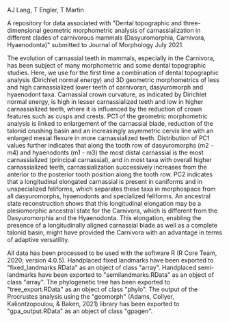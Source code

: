AJ Lang, T Engler, T Martin

A repository for data associated with "Dental topographic and three-dimensional geometric morphometric analysis of carnassialization in different clades of carnivorous mammals (Dasyuromorphia, Carnivora, Hyaenodonta)" submitted to Journal of Morphology July 2021.

The evolution of carnassial teeth in mammals, especially in the Carnivora, has been subject of many morphometric and some dental topographic studies. Here, we use for the first time a combination of dental topographic analysis (Dirichlet normal energy) and 3D geometric morphometrics of less and high carnassialized lower teeth of carnivoran, dasyuromorph and hyaenodont taxa. Carnassial crown curvature, as indicated by Dirichlet normal energy, is high in lesser carnassialized teeth and low in higher carnassialized teeth, where it is influenced by the reduction of crown features such as cusps and crests. PC1 of the geometric morphometric analysis is linked to enlargement of the carnassial blade, reduction of the talonid crushing basin and an increasingly asymmetric cervix line with an enlarged mesial flexure in more carnassialized teeth. Distribution of PC1 values further indicates that along the tooth row of dasyuromorphs (m2 - m4) and hyaenodonts (m1 - m3) the most distal carnassial is the most carnassialized (principal carnassial), and in most taxa with overall higher carnassialized teeth, carnassialization successively increases from the anterior to the posterior tooth position along the tooth row. PC2 indicates that a longitudinal elongated carnassial is present in caniforms and in unspecialized feliforms, which separates these taxa in morphospace from all dasyuromorphs, hyaenodonts and specialized feliforms. An ancestral state reconstruction shows that this longitudinal elongation may be a plesiomorphic ancestral state for the Carnivora, which is different from the Dasyuromorphia and the Hyaenodonta. This elongation, enabling the presence of a longitudinally aligned carnassial blade as well as a complete talonid basin, might have provided the Carnivora with an advantage in terms of adaptive versatility.


All data has been processed to be used with the software R (R Core Team, 2020; version 4.0.5).
Handplaced fixed landmarks have been exported to "fixed_landmarks.RData" as an object of class "array".
Handplaced semi-landmarks have been exported to "semilandmarks.RData" as an object of class "array".
The phylogenetic tree has been exported to "tree_export.RData" as an object of class "phylo".
The output of the Procrustes analysis using the "geomorph" (Adams, Collyer, Kaliontzopoulou, & Baken, 2021) library has been exported to "gpa_output.RData" as an object of class "gpagen".
